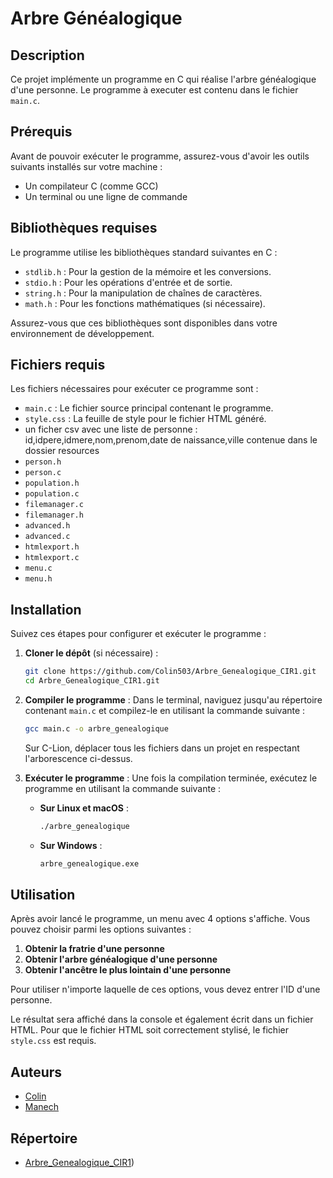 # Arbre Généalogique

## Description

Ce projet implémente un programme en C qui réalise l'arbre généalogique d'une personne. Le programme à executer est contenu dans le fichier `main.c`.

## Prérequis

Avant de pouvoir exécuter le programme, assurez-vous d'avoir les outils suivants installés sur votre machine :

- Un compilateur C (comme GCC)
- Un terminal ou une ligne de commande

## Bibliothèques requises

Le programme utilise les bibliothèques standard suivantes en C :

- `stdlib.h` : Pour la gestion de la mémoire et les conversions.
- `stdio.h` : Pour les opérations d'entrée et de sortie.
- `string.h` : Pour la manipulation de chaînes de caractères.
- `math.h` : Pour les fonctions mathématiques (si nécessaire).

Assurez-vous que ces bibliothèques sont disponibles dans votre environnement de développement.

## Fichiers requis

Les fichiers nécessaires pour exécuter ce programme sont :

- `main.c` : Le fichier source principal contenant le programme.
- `style.css` : La feuille de style pour le fichier HTML généré.
- un ficher csv avec une liste de personne : id,idpere,idmere,nom,prenom,date de naissance,ville contenue dans le dossier resources
- `person.h`
- `person.c`
- `population.h`
- `population.c`
- `filemanager.c`
- `filemanager.h`
- `advanced.h`
- `advanced.c`
- `htmlexport.h`
- `htmlexport.c`
- `menu.c`
- `menu.h`

## Installation

Suivez ces étapes pour configurer et exécuter le programme :

1. **Cloner le dépôt** (si nécessaire) :
   ```sh
   git clone https://github.com/Colin503/Arbre_Genealogique_CIR1.git
   cd Arbre_Genealogique_CIR1.git
   ```

2. **Compiler le programme** :
   Dans le terminal, naviguez jusqu'au répertoire contenant `main.c` et compilez-le en utilisant la commande suivante :
   ```sh
   gcc main.c -o arbre_genealogique
   ```
   Sur C-Lion, déplacer tous les fichiers dans un projet en respectant l'arborescence ci-dessus.
3. **Exécuter le programme** :
   Une fois la compilation terminée, exécutez le programme en utilisant la commande suivante :
   - **Sur Linux et macOS** :
     ```sh
     ./arbre_genealogique
     ```
   - **Sur Windows** :
     ```sh
     arbre_genealogique.exe
     ```

## Utilisation

Après avoir lancé le programme, un menu avec 4 options s'affiche. Vous pouvez choisir parmi les options suivantes :

1. **Obtenir la fratrie d'une personne**
2. **Obtenir l'arbre généalogique d'une personne**
3. **Obtenir l'ancêtre le plus lointain d'une personne**

Pour utiliser n'importe laquelle de ces options, vous devez entrer l'ID d'une personne.

Le résultat sera affiché dans la console et également écrit dans un fichier HTML. Pour que le fichier HTML soit correctement stylisé, le fichier `style.css` est requis.

## Auteurs

- [Colin](https://github.com/Colin503)
- [Manech](https://github.com/Mvnech)

## Répertoire

- [Arbre_Genealogique_CIR1](https://github.com/Colin503/Arbre_Genealogique_CIR1.git))
